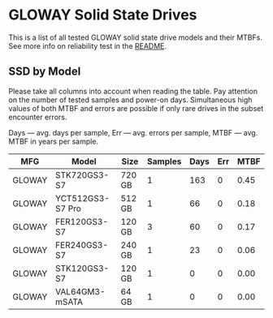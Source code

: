 GLOWAY Solid State Drives
=========================

This is a list of all tested GLOWAY solid state drive models and their MTBFs. See
more info on reliability test in the [README](https://github.com/linuxhw/SMART).

SSD by Model
------------

Please take all columns into account when reading the table. Pay attention on the
number of tested samples and power-on days. Simultaneous high values of both MTBF
and errors are possible if only rare drives in the subset encounter errors.

Days   — avg. days per sample,
Err    — avg. errors per sample,
MTBF   — avg. MTBF in years per sample.

| MFG       | Model              | Size   | Samples | Days  | Err   | MTBF   |
|-----------|--------------------|--------|---------|-------|-------|--------|
| GLOWAY    | STK720GS3-S7       | 720 GB | 1       | 163   | 0     | 0.45   |
| GLOWAY    | YCT512GS3-S7 Pro   | 512 GB | 1       | 66    | 0     | 0.18   |
| GLOWAY    | FER120GS3-S7       | 120 GB | 3       | 60    | 0     | 0.17   |
| GLOWAY    | FER240GS3-S7       | 240 GB | 1       | 23    | 0     | 0.06   |
| GLOWAY    | STK120GS3-S7       | 120 GB | 1       | 0     | 0     | 0.00   |
| GLOWAY    | VAL64GM3-mSATA     | 64 GB  | 1       | 0     | 0     | 0.00   |

